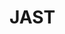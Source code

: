 # JAST
<!-- 
# Supplementary code for ''Just a Simple Transformation is Enough for Data Protection in Vertical Federated Learning''

This code comes jointly with reference:

> Andrei Semenov, Philip Zmushko, Alexander Pichugin, Aleksandr Beznosikov. "Just a Simple Transformation is Enough for Data Protection in Vertical Federated Learning".

Date:    August 2024

-->
